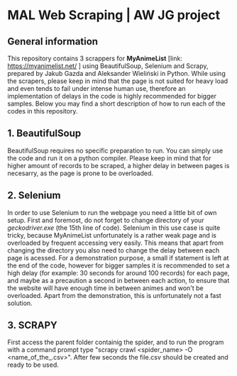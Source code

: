 # MAL Web Scraping | AW JG project

## General information

This repository contains 3 scrappers for **MyAnimeList** [link: https://myanimelist.net/ ] using BeautifulSoup, Selenium and Scrapy, prepared by Jakub Gazda and Aleksander Wieliński in Python. While using the scrapers, please keep in mind that the page is not suited for heavy load and even tends to fail under intense human use, therefore an implementation of delays in the code is highly recommended for bigger samples. Below you may find a short description of how to run each of the codes in this repository.

## 1. BeautifulSoup

BeautifulSoup requires no specific preparation to run. You can simply use the code and run it on a python compiler. Please keep in mind that for higher amount of records to be scraped, a higher delay in between pages is necesarry, as the page is prone to be overloaded.

## 2. Selenium

In order to use Selenium to run the webpage you need a little bit of own setup. First and foremost, do not forget to change directory of your _geckodriver.exe_ (the 15th line of code). Selenium in this use case is quite tricky, because MyAnimeList unfortunately is a rather weak page and is overloaded by frequent accessing very easily. This means that apart from changing the directory you also need to change the delay between each page is acessed. For a demonstration purpose, a small if statement is left at the end of the code, however for bigger samples it is recommended to set a high delay (for example: 30 seconds for around 100 records) for each page, and maybe as a precaution a second in between each action, to ensure that the website will have enough time in between animes and won't be overloaded. Apart from the demonstration, this is unfortunately not a fast solution.

## 3. SCRAPY

First access the parent folder containig the spider, and to run the program with a command prompt type "scrapy crawl <spider_name> -O <name_of_the_.csv>". After few seconds the file.csv should be created and ready to be used.
